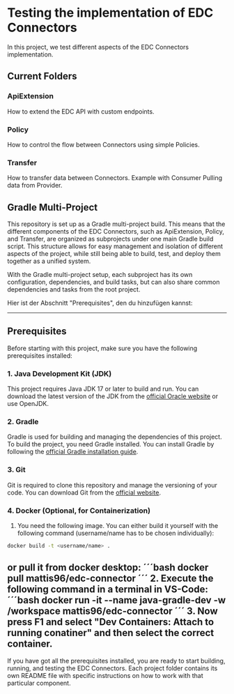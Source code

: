 # Testing the implementation of EDC Connectors

In this project, we test different aspects of the EDC Connectors implementation.

## Current Folders

### ApiExtension

How to extend the EDC API with custom endpoints.

### Policy

How to control the flow between Connectors using  simple Policies.

### Transfer

How to transfer data between Connectors. Example with Consumer Pulling data from Provider.

## Gradle Multi-Project

This repository is set up as a Gradle multi-project build. This means that the different components of the EDC Connectors, such as ApiExtension, Policy, and Transfer, are organized as subprojects under one main Gradle build script. This structure allows for easy management and isolation of different aspects of the project, while still being able to build, test, and deploy them together as a unified system.

With the Gradle multi-project setup, each subproject has its own configuration, dependencies, and build tasks, but can also share common dependencies and tasks from the root project.

Hier ist der Abschnitt "Prerequisites", den du hinzufügen kannst:

---

## Prerequisites

Before starting with this project, make sure you have the following prerequisites installed:

### 1. **Java Development Kit (JDK)**

This project requires Java JDK 17 or later to build and run. You can download the latest version of the JDK from the [official Oracle website](https://www.oracle.com/java/technologies/javase-jdk17-downloads.html) or use OpenJDK.

### 2. **Gradle**

Gradle is used for building and managing the dependencies of this project. To build the project, you need Gradle installed. You can install Gradle by following the [official Gradle installation guide](https://gradle.org/install/).

### 3. **Git**

Git is required to clone this repository and manage the versioning of your code. You can download Git from the [official website](https://git-scm.com/).

### 4. **Docker (Optional, for Containerization)**

1. You need the following image. You can either build it yourself with the following command (username/name has to be chosen individually):

```bash
docker build -t <username/name> .
```
   or pull it from docker desktop:
´´´bash
docker pull mattis96/edc-connector
´´´
2. Execute the following command in a terminal in VS-Code:
´´´bash
docker run -it --name java-gradle-dev -w /workspace mattis96/edc-connector
´´´
3. Now press F1 and select "Dev Containers: Attach to running conatiner" and then select the correct container.
---

If you have got all the prerequisites installed, you are ready to start building, running, and testing the EDC Connectors. Each project folder contains its own README file with specific instructions on how to work with that particular component.
